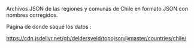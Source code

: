 Archivos JSON de las regiones y comunas de Chile en formato JSON con nombres corregidos.

Página de donde saqué los datos :

https://cdn.jsdelivr.net/gh/deldersveld/topojson@master/countries/chile/
